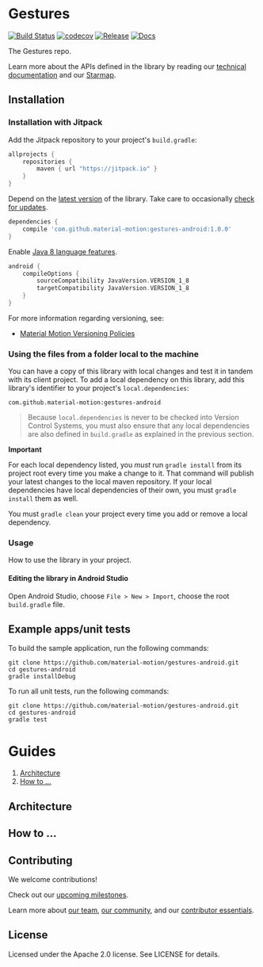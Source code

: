 # Gestures

[![Build Status](https://travis-ci.org/material-motion/gestures-android.svg?branch=develop)](https://travis-ci.org/material-motion/gestures-android)
[![codecov](https://codecov.io/gh/material-motion/gestures-android/branch/develop/graph/badge.svg)](https://codecov.io/gh/material-motion/gestures-android)
[![Release](https://img.shields.io/github/release/material-motion/gestures-android.svg)](https://github.com/material-motion/gestures-android/releases/latest)
[![Docs](https://img.shields.io/badge/jitpack-docs-green.svg)](https://jitpack.io/com/github/material-motion/gestures-android/stable-SNAPSHOT/javadoc/)

The Gestures repo.

Learn more about the APIs defined in the library by reading our
[technical documentation](https://jitpack.io/com/github/material-motion/gestures-android/1.0.0/javadoc/) and our
[Starmap](https://material-motion.github.io/material-motion/starmap/).

## Installation

### Installation with Jitpack

Add the Jitpack repository to your project's `build.gradle`:

```gradle
allprojects {
    repositories {
        maven { url "https://jitpack.io" }
    }
}
```

Depend on the [latest version](https://github.com/material-motion/gestures-android/releases) of the library.
Take care to occasionally [check for updates](https://github.com/ben-manes/gradle-versions-plugin).

```gradle
dependencies {
    compile 'com.github.material-motion:gestures-android:1.0.0'
}
```

Enable [Java 8 language features](https://developer.android.com/studio/preview/features/java8-support.html).

```gradle
android {
    compileOptions {
        sourceCompatibility JavaVersion.VERSION_1_8
        targetCompatibility JavaVersion.VERSION_1_8
    }
}
```

For more information regarding versioning, see:

- [Material Motion Versioning Policies](https://material-motion.github.io/material-motion/team/essentials/core_team_contributors/release_process#versioning)

### Using the files from a folder local to the machine

You can have a copy of this library with local changes and test it in tandem
with its client project. To add a local dependency on this library, add this
library's identifier to your project's `local.dependencies`:

```
com.github.material-motion:gestures-android
```

> Because `local.dependencies` is never to be checked into Version Control
Systems, you must also ensure that any local dependencies are also defined in
`build.gradle` as explained in the previous section.

**Important**

For each local dependency listed, you *must* run `gradle install` from its
project root every time you make a change to it. That command will publish your
latest changes to the local maven repository. If your local dependencies have
local dependencies of their own, you must `gradle install` them as well.

You must `gradle clean` your project every time you add or remove a local
dependency.

### Usage

How to use the library in your project.

#### Editing the library in Android Studio

Open Android Studio,
choose `File > New > Import`,
choose the root `build.gradle` file.

## Example apps/unit tests

To build the sample application, run the following commands:

    git clone https://github.com/material-motion/gestures-android.git
    cd gestures-android
    gradle installDebug

To run all unit tests, run the following commands:

    git clone https://github.com/material-motion/gestures-android.git
    cd gestures-android
    gradle test

# Guides

1. [Architecture](#architecture)
1. [How to ...](#how-to-...)

## Architecture

## How to ...

## Contributing

We welcome contributions!

Check out our [upcoming milestones](https://github.com/material-motion/gestures-android/milestones).

Learn more about [our team](https://material-motion.github.io/material-motion/team/),
[our community](https://material-motion.github.io/material-motion/team/community/), and
our [contributor essentials](https://material-motion.github.io/material-motion/team/essentials/).

## License

Licensed under the Apache 2.0 license. See LICENSE for details.
